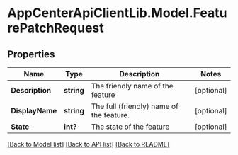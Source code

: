 # AppCenterApiClientLib.Model.FeaturePatchRequest
## Properties

Name | Type | Description | Notes
------------ | ------------- | ------------- | -------------
**Description** | **string** | The friendly name of the feature | [optional] 
**DisplayName** | **string** | The full (friendly) name of the feature. | [optional] 
**State** | **int?** | The state of the feature | [optional] 

[[Back to Model list]](../README.md#documentation-for-models) [[Back to API list]](../README.md#documentation-for-api-endpoints) [[Back to README]](../README.md)

